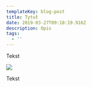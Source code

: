 ```yaml
---
templateKey: blog-post
title: Tytuł
date: 2019-03-27T09:10:19.916Z
description: Opis
tags:
  - ''
---
```

Tekst 

![](/img/image-from-ios-4-.jpg)

Tekst
